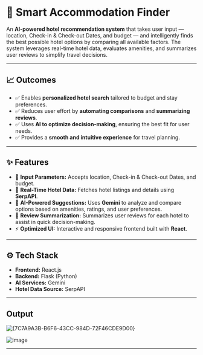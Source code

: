 # 🏨 Smart Accommodation Finder

An **AI-powered hotel recommendation system** that takes user input — location, Check-in & Check-out Dates, and budget — and intelligently finds the best possible hotel options by comparing all available factors. The system leverages real-time hotel data, evaluates amenities, and summarizes user reviews to simplify travel decisions.

---

## 📈 Outcomes

- ✅ Enables **personalized hotel search** tailored to budget and stay preferences.
- ✅ Reduces user effort by **automating comparisons** and **summarizing reviews**.
- ✅ Uses **AI to optimize decision-making**, ensuring the best fit for user needs.
- ✅ Provides a **smooth and intuitive experience** for travel planning.

---

## ✨ Features

- 📍 **Input Parameters:** Accepts location, Check-in & Check-out Dates, and budget.
- 🏨 **Real-Time Hotel Data:** Fetches hotel listings and details using **SerpAPI**.
- 🧠 **AI-Powered Suggestions:** Uses **Gemini** to analyze and compare options based on amenities, ratings, and user preferences.
- 📝 **Review Summarization:** Summarizes user reviews for each hotel to assist in quick decision-making.
- ⚡ **Optimized UI:** Interactive and responsive frontend built with **React**.

---

## ⚙️ Tech Stack

- **Frontend:** React.js
- **Backend:** Flask (Python)
- **AI Services:** Gemini 
- **Hotel Data Source:** SerpAPI
  
---

## Output

![{7C7A9A3B-B6F6-43CC-984D-72F46CDE9D00}](https://github.com/user-attachments/assets/6d9f43ec-567b-467b-825a-9559593ab671)

![image](https://github.com/user-attachments/assets/c7864295-0171-4980-bdc0-e6acb2a7b34b)

  
---






